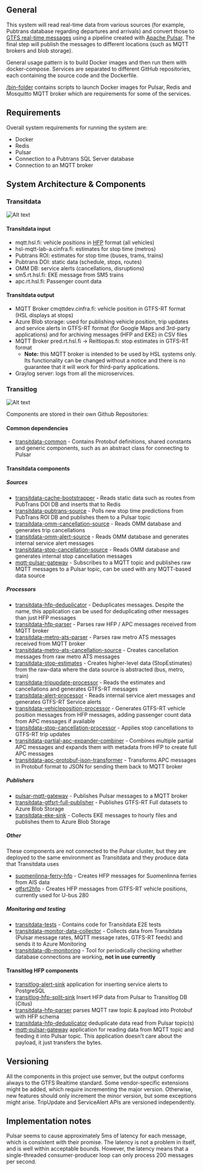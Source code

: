 ## General

This system will read real-time data from various sources (for example, Pubtrans database regarding departures and arrivals)
and convert those to [GTFS real-time messages](https://developers.google.com/transit/gtfs-realtime/gtfs-realtime-proto) using a pipeline created with [Apache Pulsar](https://pulsar.apache.org/). The final step will publish the messages to different locations (such as MQTT brokers and blob storage).

General usage pattern is to build Docker images and then run them with docker-compose.
Services are separated to different GitHub repositories, each containing the source code and the Dockerfile.

[/bin-folder](/bin) contains scripts to launch Docker images for Pulsar, Redis and Mosquitto MQTT broker which are requirements for some of the services.

## Requirements

Overall system requirements for running the system are:

- Docker
- Redis
- Pulsar
- Connection to a Pubtrans SQL Server database
- Connection to an MQTT broker

## System Architecture & Components

### Transitdata

![Alt text](transitdata_data_flow_drawio.png?raw=true "Transitdata System Architecture")

#### Transitdata input
- mqtt.hsl.fi: vehicle positions in [HFP](https://digitransit.fi/en/developers/apis/4-realtime-api/vehicle-positions/) format (all vehicles)
- hsl-mqtt-lab-a.cinfra.fi: estimates for stop time (metros)
- Pubtrans ROI: estimates for stop time (buses, trams, trains)
- Pubtrans DOI: static data (schedule, stops, routes)
- OMM DB: service alerts (cancellations, disruptions)
- sm5.rt.hsl.fi: EKE message from SM5 trains
- apc.rt.hsl.fi: Passenger count data

#### Transitdata output

- MQTT Broker cmqttdev.cinfra.fi: vehicle position in GTFS-RT format (HSL displays at stops)
- Azure Blob storage: used for publishing vehicle position, trip updates and service alerts in GTFS-RT format (for Google Maps and 3rd-party applications) and for archiving messages (HFP and EKE) in CSV files
- MQTT Broker pred.rt.hsl.fi -> Reittiopas.fi: stop estimates in GTFS-RT format
  - **Note:** this MQTT broker is intended to be used by HSL systems only. Its functionality can be changed without a notice and there is no guarantee that it will work for third-party applications.
- Graylog server: logs from all the microservices.

### Transitlog

![Alt text](transitlog_hfp_data_flow_drawio.png?raw=true "Transitlog System Architecture")

Components are stored in their own Github Repositories:

#### Common dependencies

- [transitdata-common](https://github.com/HSLdevcom/transitdata-common) - Contains Protobuf definitions, shared constants and generic components, such as an abstract class for connecting to Pulsar

#### Transitdata components

##### Sources

- [transitdata-cache-bootstrapper](https://github.com/HSLdevcom/transitdata-cache-bootstrapper) - Reads static data such as routes from PubTrans DOI DB and inserts that to Redis
- [transitdata-pubtrans-source](https://github.com/HSLdevcom/transitdata-pubtrans-source) - Polls new stop time predictions from PubTrans ROI DB and publishes them to a Pulsar topic
- [transitdata-omm-cancellation-source](https://github.com/HSLdevcom/transitdata-omm-cancellation-source) - Reads OMM database and generates trip cancellations
- [transitdata-omm-alert-source](https://github.com/HSLdevcom/transitdata-omm-alert-source) - Reads OMM database and generates internal service alert messages
- [transitdata-stop-cancellation-source](https://github.com/HSLdevcom/transitdata-stop-cancellation-source)  - Reads OMM database and generates internal stop cancellation messages
- [mqtt-pulsar-gateway](https://github.com/HSLdevcom/mqtt-pulsar-gateway) - Subscribes to a MQTT topic and publishes raw MQTT messages to a Pulsar topic, can be used with any MQTT-based data source

##### Processors

- [transitdata-hfp-deduplicator](https://github.com/HSLdevcom/transitdata-hfp-deduplicator) - Deduplicates messages. Despite the name, this application can be used for deduplicating other messages than just HFP messages
- [transitdata-hfp-parser](https://github.com/HSLdevcom/transitdata-hfp-parser) - Parses raw HFP / APC messages received from MQTT broker
- [transitdata-metro-ats-parser](https://github.com/HSLdevcom/transitdata-metro-ats-parser) - Parses raw metro ATS messages received from MQTT broker
- [transitdata-metro-ats-cancellation-source](https://github.com/HSLdevcom/transitdata-metro-ats-cancellation-source) - Creates cancellation messages from raw metro ATS messages
- [transitdata-stop-estimates](https://github.com/HSLdevcom/transitdata-stop-estimates) - Creates higher-level data (StopEstimates) from the raw-data where the data source is abstracted (bus, metro, train)
- [transitdata-tripupdate-processor](https://github.com/HSLdevcom/transitdata-tripupdate-processor) - Reads the estimates and cancellations and generates GTFS-RT messages
- [transitdata-alert-processor](https://github.com/HSLdevcom/transitdata-alert-processor) - Reads internal service alert messages and generates GTFS-RT Service alerts
- [transitdata-vehicleposition-processor](https://github.com/HSLdevcom/transitdata-vehicleposition-processor) - Generates GTFS-RT vehicle position messages from HFP messages, adding passenger count data from APC messages if available
- [transitdata-stop-cancellation-processor](https://github.com/HSLdevcom/transitdata-stop-cancellation-processor) - Applies stop cancellations to GTFS-RT trip updates
- [transitdata-partial-apc-expander-combiner](https://github.com/HSLdevcom/transitdata-partial-apc-expander-combiner) - Combines multiple partial APC messages and expands them with metadata from HFP to create full APC messages
- [transitdata-apc-protobuf-json-transformer](https://github.com/HSLdevcom/transitdata-apc-protobuf-json-transformer) - Transforms APC messages in Protobuf format to JSON for sending them back to MQTT broker

##### Publishers

- [pulsar-mqtt-gateway](https://github.com/HSLdevcom/pulsar-mqtt-gateway) - Publishes Pulsar messages to a MQTT broker
- [transitdata-gtfsrt-full-publisher](https://github.com/HSLdevcom/transitdata-gtfsrt-full-publisher) - Publishes GTFS-RT Full datasets to Azure Blob Storage
- [transitdata-eke-sink](https://github.com/HSLdevcom/transitdata-eke-sink) - Collects EKE messages to hourly files and publishes them to Azure Blob Storage

##### Other

These components are not connected to the Pulsar cluster, but they are deployed to the same environment as Transitdata and they produce data that Transitdata uses

- [suomenlinna-ferry-hfp](https://github.com/HSLdevcom/suomenlinna-ferry-hfp) - Creates HFP messages for Suomenlinna ferries from AIS data
- [gtfsrt2hfp](https://github.com/HSLdevcom/gtfsrt2hfp) - Creates HFP messages from GTFS-RT vehicle positions, currently used for U-bus 280

##### Monitoring and testing

- [transitdata-tests](https://github.com/HSLdevcom/transitdata-tests) - Contains code for Transitdata E2E tests
- [transitdata-monitor-data-collector](https://github.com/HSLdevcom/transitdata-monitor-data-collector) - Collects data from Transitdata (Pulsar message rates, MQTT message rates, GTFS-RT feeds) and sends it to Azure Monitoring
- [transitdata-db-monitoring](https://github.com/HSLdevcom/transitdata-db-monitoring) - Tool for periodically checking whether database connections are working, **not in use currently**

#### Transitlog HFP components

- [transitlog-alert-sink](https://github.com/HSLdevcom/transitlog-alert-sink) application for inserting service alerts to PostgreSQL
- [transitlog-hfp-split-sink](https://github.com/HSLdevcom/transitlog-hfp-split-sink) Insert HFP data from Pulsar to Transitlog DB (Citus)
- [transitdata-hfp-parser](https://github.com/HSLdevcom/transitdata-hfp-parser) parses MQTT raw topic & payload into Protobuf with HFP schema
- [transitdata-hfp-deduplicator](https://github.com/HSLdevcom/transitdata-hfp-deduplicator) deduplicate data read from Pulsar topic(s)
- [mqtt-pulsar-gateway](https://github.com/HSLdevcom/mqtt-pulsar-gateway) application for reading data from MQTT topic and feeding it into Pulsar topic. This application doesn't care about the payload, it just transfers the bytes.

## Versioning

All the components in this project use semver, but the output conforms always to the GTFS Realtime standard. Some vendor-specific extensions might be added, which require incrementing the major version. Otherwise, new features should only increment the minor version, but some exceptions might arise. TripUpdate and ServiceAlert APIs are versioned independently.

## Implementation notes

Pulsar seems to cause approximately 5ms of latency for each message, which is consistent with their promise. The latency is not a problem in itself, and is well within acceptable bounds. However, the latency means that a single-threaded consumer-producer loop can only process 200 messages per second.
